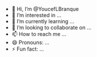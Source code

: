 - 👋 Hi, I’m @YoucefLBranque
- 👀 I’m interested in ...
- 🌱 I’m currently learning ...
- 💞️ I’m looking to collaborate on ...
- 📫 How to reach me ...
- 😄 Pronouns: ...
- ⚡ Fun fact: ...

<!---
YoucefLBranque/YoucefLBranque is a ✨ special ✨ repository because its `README.md` (this file) appears on your GitHub profile.
You can click the Preview link to take a look at your changes.
--->
